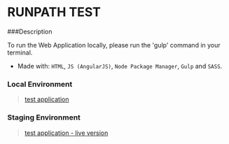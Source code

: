 # RUNPATH TEST

###Description

To run the Web Application locally, please run the 'gulp' command in your terminal.

- Made with: `HTML`, `JS (AngularJS)`, `Node Package Manager`, `Gulp` and `SASS`. 

### Local Environment

> [test application](http://localhost:8000)

### Staging Environment

> [test application - live version](http://s3-eu-west-1.amazonaws.com/dev.staging-alexis/runpath/index.html)
